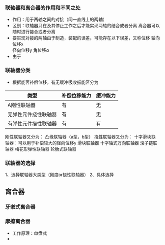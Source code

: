 ### 联轴器和离合器的作用和不同之处
- 作用：用于两轴之间的对接（同一直线上的两轴）
- 区别：联轴器只在及其停止工作之后才能实现两轴的结合或者分离
			 离合器可以随时进行接合或者分离
- 要实现对接的两轴由于制造，装配的误差，可能存在以下误差，又称位移
	轴向位移x	
	径向位移y
	角位移$\alpha$
- 由于
### 联轴器分类
- 根据能否补偿位移，有无缓冲吸收振能区分为

|类型| 补偿位移能力 | 缓冲能力
|----|----|----
|A刚性联轴器|有|无
|无弹性元件挠性联轴器|有|无
|有弹性元件挠性联轴器|有|有

刚性联轴器又分为：
	凸缘联轴器（a型，b型）
挠性联轴器又分为：
	十字滑块联轴器：可以用于补偿较大的径向位移y
	滑块联轴器
	十字轴式万向联轴器
	滚子链联轴器
梅花形弹性联轴器
轮胎式联轴器
### 联轴器的选择
1、选择联轴器大类型（刚度or挠性联轴器）
2、具体选择
## 离合器
### 牙嵌式离合器
### 摩擦离合器
- 工作原理：单盘式
- 